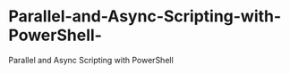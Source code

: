 Parallel-and-Async-Scripting-with-PowerShell-
=============================================

Parallel and Async Scripting with PowerShell 
